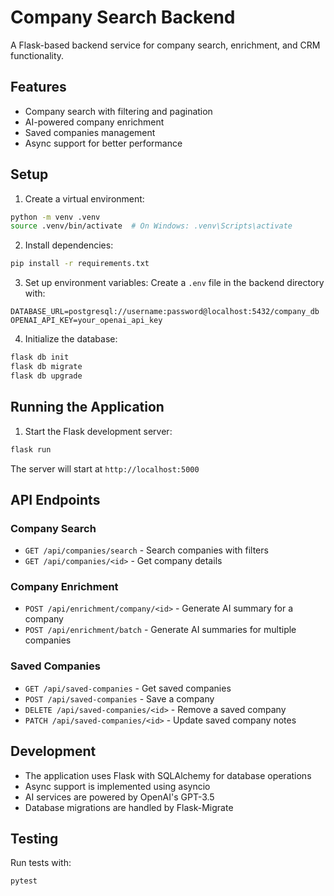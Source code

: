 # Company Search Backend

A Flask-based backend service for company search, enrichment, and CRM functionality.

## Features

- Company search with filtering and pagination
- AI-powered company enrichment
- Saved companies management
- Async support for better performance

## Setup

1. Create a virtual environment:
```bash
python -m venv .venv
source .venv/bin/activate  # On Windows: .venv\Scripts\activate
```

2. Install dependencies:
```bash
pip install -r requirements.txt
```

3. Set up environment variables:
Create a `.env` file in the backend directory with:
```
DATABASE_URL=postgresql://username:password@localhost:5432/company_db
OPENAI_API_KEY=your_openai_api_key
```

4. Initialize the database:
```bash
flask db init
flask db migrate
flask db upgrade
```

## Running the Application

1. Start the Flask development server:
```bash
flask run
```

The server will start at `http://localhost:5000`

## API Endpoints

### Company Search
- `GET /api/companies/search` - Search companies with filters
- `GET /api/companies/<id>` - Get company details

### Company Enrichment
- `POST /api/enrichment/company/<id>` - Generate AI summary for a company
- `POST /api/enrichment/batch` - Generate AI summaries for multiple companies

### Saved Companies
- `GET /api/saved-companies` - Get saved companies
- `POST /api/saved-companies` - Save a company
- `DELETE /api/saved-companies/<id>` - Remove a saved company
- `PATCH /api/saved-companies/<id>` - Update saved company notes

## Development

- The application uses Flask with SQLAlchemy for database operations
- Async support is implemented using asyncio
- AI services are powered by OpenAI's GPT-3.5
- Database migrations are handled by Flask-Migrate

## Testing

Run tests with:
```bash
pytest
``` 